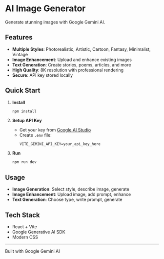 # AI Image Generator

Generate stunning images with Google Gemini AI.

## Features

- **Multiple Styles**: Photorealistic, Artistic, Cartoon, Fantasy, Minimalist, Vintage
- **Image Enhancement**: Upload and enhance existing images
- **Text Generation**: Create stories, poems, articles, and more
- **High Quality**: 8K resolution with professional rendering
- **Secure**: API key stored locally

## Quick Start

1. **Install**
   ```bash
   npm install
   ```

2. **Setup API Key**
   - Get your key from [Google AI Studio](https://makersuite.google.com/app/apikey)
   - Create `.env` file:
     ```
     VITE_GEMINI_API_KEY=your_api_key_here
     ```

3. **Run**
   ```bash
   npm run dev
   ```

## Usage

- **Image Generation**: Select style, describe image, generate
- **Image Enhancement**: Upload image, add prompt, enhance
- **Text Generation**: Choose type, write prompt, generate

## Tech Stack

- React + Vite
- Google Generative AI SDK
- Modern CSS

---

Built with Google Gemini AI
